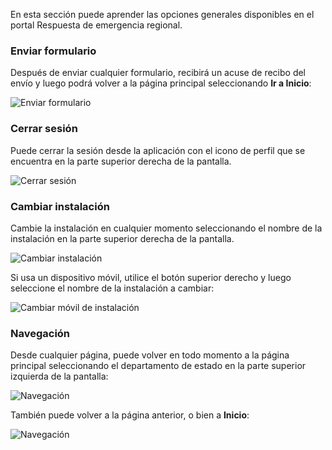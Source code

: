 En esta sección puede aprender las opciones generales disponibles en el portal Respuesta de emergencia regional.

### <a name="submit-form"></a>Enviar formulario

Después de enviar cualquier formulario, recibirá un acuse de recibo del envío y luego podrá volver a la página principal seleccionando **Ir a Inicio**:

![Enviar formulario](..\media\portal-user-submit-form.png)

### <a name="sign-out"></a>Cerrar sesión

Puede cerrar la sesión desde la aplicación con el icono de perfil que se encuentra en la parte superior derecha de la pantalla.  

![Cerrar sesión](..\media\portal-user-signout.png)

### <a name="switch-facility"></a>Cambiar instalación

Cambie la instalación en cualquier momento seleccionando el nombre de la instalación en la parte superior derecha de la pantalla.

![Cambiar instalación](..\media\portal-user-manage-your-resources.png)

Si usa un dispositivo móvil, utilice el botón superior derecho y luego seleccione el nombre de la instalación a cambiar:

![Cambiar móvil de instalación](..\media\portal-user-switch-facility-mobile.png)

### <a name="navigation"></a>Navegación

Desde cualquier página, puede volver en todo momento a la página principal seleccionando el departamento de estado en la parte superior izquierda de la pantalla:

![Navegación](..\media\portal-user-navigation.png)

También puede volver a la página anterior, o bien a **Inicio**:

![Navegación](..\media\portal-user-bed-capacity-navigation.png)
